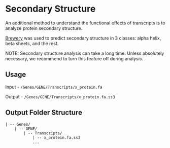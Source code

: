 # Secondary Structure

An additional method to understand the functional effects of transcripts is to analyze protein secondary structure.

[Brewery](https://github.com/mircare/Brewery/) was used to predict secondary structure in 3 classes: alpha helix, beta sheets, and the rest.

NOTE: Secondary structure analysis can take a long time. Unless absolutely necessary, we recommend to turn this feature off during analysis.

## Usage

Input - `/Genes/GENE/Transcripts/x_protein.fa`

Output - `/Genes/GENE/Transcripts/x_protein.fa.ss3`


## Output Folder Structure

```
| -- Genes/
    | -- GENE/
        | -- Transcripts/
            | -- x_protein.fa.ss3
            ...
```
